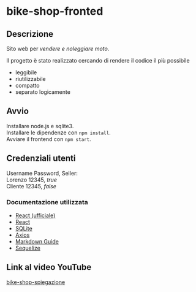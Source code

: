 # bike-shop-fronted

## Descrizione

Sito web per _vendere e noleggiare moto_.

Il progetto è stato realizzato cercando di rendere il codice il più possibile

- leggibile
- riutilizzabile
- compatto
- separato logicamente

## Avvio

Installare node.js e sqlite3.  
Installare le dipendenze con `npm install`.  
Avviare il frontend con `npm start`.

## Credenziali utenti

Username Password, Seller:  
Lorenzo 12345, _true_   
Cliente 12345, _false_

### Documentazione utilizzata

- [React (ufficiale)](https://it.reactjs.org/docs/getting-started.html)
- [React](https://v5.reactrouter.com/core/guides/quick-start)
- [SQLite](https://www.sqlite.org/docs.html)
- [Axios](https://axios-http.com/docs/intro)
- [Markdown Guide](https://www.markdownguide.org/basic-syntax)
- [Sequelize](https://sequelize.org/master/index.html)

## Link al video YouTube

[bike-shop-spiegazione](https://www.youtube.com/watch?v=lEgUJvarIyQ)